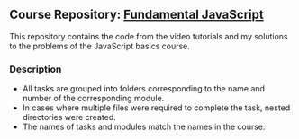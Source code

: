 ## Course Repository: [Fundamental JavaScript](https://stepik.org/course/114165/syllabus?auth=login)

This repository contains the code from the video tutorials and my solutions to the problems of the JavaScript basics course.

### Description

- All tasks are grouped into folders corresponding to the name and number of the corresponding module.
- In cases where multiple files were required to complete the task, nested directories were created.
- The names of tasks and modules match the names in the course.